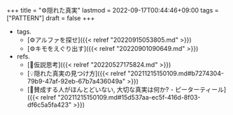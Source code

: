 +++
title = "⚙隠れた真実"
lastmod = 2022-09-17T00:44:46+09:00
tags = ["PATTERN"]
draft = false
+++

-   tags.
    -   [⚙アルファを探せ]({{< relref "20220915053805.md" >}})
    -   [⚙キモをえぐり出す]({{< relref "20220901090649.md" >}})
-   refs.
    -   [📝仮説思考]({{< relref "20220527175824.md" >}})
    -   [💡隠れた真実の見つけ方]({{< relref "20211215150109.md#b7274304-79b9-47af-92eb-67b7a436049a" >}})
    -   [📜賛成する人がほんとどいない, 大切な真実は何か? - ピーターティール]({{< relref "20211215150109.md#15d537aa-ec5f-416d-8f03-df6c5a5fa423" >}})

